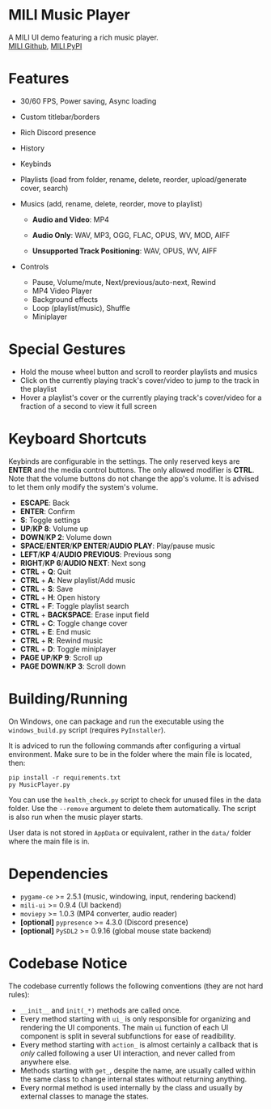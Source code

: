 # MILI Music Player

A MILI UI demo featuring a rich music player.<br>
[MILI Github](https://github.com/damusss/mili), [MILI PyPI](https://pypi.org/project/mili-ui/)

# Features

- 30/60 FPS, Power saving, Async loading
- Custom titlebar/borders
- Rich Discord presence
- History
- Keybinds
- Playlists (load from folder, rename, delete, reorder, upload/generate cover, search)
- Musics (add, rename, delete, reorder, move to playlist)

  - **Audio and Video**: MP4

  - **Audio Only**: WAV, MP3, OGG, FLAC, OPUS, WV, MOD, AIFF

  - **Unsupported Track Positioning**: WAV, OPUS, WV, AIFF

- Controls
  - Pause, Volume/mute, Next/previous/auto-next, Rewind
  - MP4 Video Player
  - Background effects
  - Loop (playlist/music), Shuffle
  - Miniplayer

# Special Gestures

- Hold the mouse wheel button and scroll to reorder playlists and musics
- Click on the currently playing track's cover/video to jump to the track in the playlist
- Hover a playlist's cover or the currently playing track's cover/video for a fraction of a second to view it full screen

# Keyboard Shortcuts

Keybinds are configurable in the settings.
The only reserved keys are **ENTER** and the media control buttons.
The only allowed modifier is **CTRL**.
Note that the volume buttons do not change the app's volume. It is advised to let them only modify the system's volume.

- **ESCAPE**: Back
- **ENTER**: Confirm
- **S**: Toggle settings
- **UP**/**KP 8**: Volume up
- **DOWN**/**KP 2**: Volume down
- **SPACE**/**ENTER**/**KP ENTER**/**AUDIO PLAY**: Play/pause music
- **LEFT**/**KP 4**/**AUDIO PREVIOUS**: Previous song
- **RIGHT**/**KP 6**/**AUDIO NEXT**: Next song
- **CTRL** + **Q**: Quit
- **CTRL** + **A**: New playlist/Add music
- **CTRL** + **S**: Save
- **CTRL** + **H**: Open history
- **CTRL** + **F**: Toggle playlist search
- **CTRL** + **BACKSPACE**: Erase input field
- **CTRL** + **C**: Toggle change cover
- **CTRL** + **E**: End music
- **CTRL** + **R**: Rewind music
- **CTRL** + **D**: Toggle miniplayer
- **PAGE UP**/**KP 9**: Scroll up
- **PAGE DOWN**/**KP 3**: Scroll down

# Building/Running

On Windows, one can package and run the executable using the `windows_build.py` script (requires `PyInstaller`).

It is adviced to run the following commands after configuring a virtual environment.
Make sure to be in the folder where the main file is located, then:

```
pip install -r requirements.txt
py MusicPlayer.py
```

You can use the `health_check.py` script to check for unused files in the data folder. Use the `--remove` argument to delete them automatically. The script is also run when the music player starts.

User data is not stored in `AppData` or equivalent, rather in the `data/` folder where the main file is in.

# Dependencies

- `pygame-ce` >= 2.5.1 (music, windowing, input, rendering backend)
- `mili-ui` >= 0.9.4 (UI backend)
- `moviepy` >= 1.0.3 (MP4 converter, audio reader)
- **[optional]** `pypresence` >= 4.3.0 (Discord presence)
- **[optional]** `PySDL2` >= 0.9.16 (global mouse state backend)

# Codebase Notice

The codebase currently follows the following conventions (they are not hard rules):

- `__init__` and `init(_*)` methods are called once.
- Every method starting with `ui_` is only responsible for organizing and rendering the UI components. The main `ui` function of each UI component is split in several subfunctions for ease of readibility.
- Every method starting with `action_` is almost certainly a callback that is _only_ called following a user UI interaction, and never called from anywhere else.
- Methods starting with `get_`, despite the name, are usually called within the same class to change internal states without returning anything.
- Every normal method is used internally by the class and usually by external classes to manage the states.
